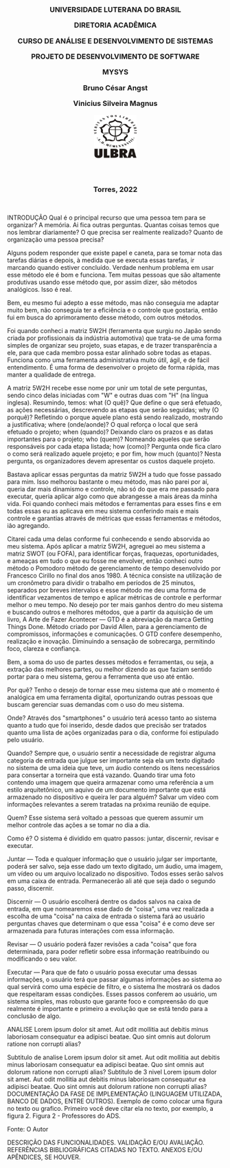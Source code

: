 <h3 align="center">
  UNIVERSIDADE LUTERANA DO BRASIL

  DIRETORIA ACADÊMICA

  CURSO DE ANÁLISE E DESENVOLVIMENTO DE SISTEMAS

  PROJETO DE DESENVOLVIMENTO DE SOFTWARE
  <br>

  MYSYS
  <br>

  Bruno César Angst

  Vinicius Silveira Magnus
  <br>

  <img src="https://github.com/BrunoCesarAngst/pds/blob/main/imgGit/image4.jpg" width="100" height="100"/>
</h3>

<h3 align="center">

  <br>

  Torres, 2022
</h3>

<br>

INTRODUÇÃO
Qual é o principal recurso que uma pessoa tem para se organizar? A memória. Ai fica outras perguntas. Quantas coisas temos que nos lembrar diariamente? O que precisa ser realmente realizado? Quanto de organização uma pessoa precisa?

Alguns podem responder que existe papel e caneta, para se tomar nota das tarefas diárias e depois, à medida que se executa essas tarefas, ir marcando quando estiver concluído. Verdade nenhum problema em usar esse método ele é bom e funciona. Tem muitas pessoas que são altamente produtivas usando esse método que, por assim dizer, são métodos analógicos. Isso é real.

Bem, eu mesmo fui adepto a esse método, mas não conseguia me adaptar muito bem, não conseguia ter a eficiência e o controle que gostaria, então fui em busca do aprimoramento desse método, com outros métodos.

Foi quando conheci a matriz 5W2H (ferramenta que surgiu no Japão sendo criada por profissionais da indústria automotiva) que trata-se de uma forma simples de organizar seu projeto, suas etapas, e de trazer transparência a ele, para que cada membro possa estar alinhado sobre todas as etapas. Funciona como uma ferramenta administrativa muito útil, ágil, e de fácil entendimento. É uma forma de desenvolver o projeto de forma rápida, mas manter a qualidade de entrega.

A matriz 5W2H recebe esse nome por unir um total de sete perguntas, sendo cinco delas iniciadas com "W" e outras duas com "H" (na língua inglesa). Resumindo, temos: what (O quê)? Que define o que será efetuado, as ações necessárias, descrevendo as etapas que serão seguidas; why (O porquê)? Refletindo o porque aquele plano está sendo realizado, mostrando a justificativa; where (onde/aonde)? O qual reforça o local que será efetuado o projeto; when (quando)? Deixando claro os prazos e as datas importantes para o projeto; who (quem)? Nomeando aqueles que serão responsáveis por cada etapa listada; how (como)? Pergunta onde fica claro o como será realizado aquele projeto; e por fim, how much (quanto)? Nesta pergunta, os organizadores devem apresentar os custos daquele projeto.

Bastava aplicar essas perguntas da matriz 5W2H a tudo que fosse passado para mim. Isso melhorou bastante o meu método, mas não parei por aí, queria dar mais dinamismo e controle, não só do que era me passado para executar, queria aplicar algo como que abrangesse a mais áreas da minha vida. Foi quando conheci mais métodos e ferramentas para esses fins e em todas essas eu as aplicava em meu sistema conferindo mais e mais controle e garantias através de métricas que essas ferramentas e métodos, ião agregando.

Citarei cada uma delas conforme fui conhecendo e sendo absorvida ao meu sistema. Após aplicar a matriz 5W2H, agreguei ao meu sistema a matriz SWOT (ou FOFA), para identificar  forças, fraquezas, oportunidades, e ameaças em tudo o que eu fosse me envolver, então conheci outro método o Pomodoro método de gerenciamento de tempo desenvolvido por Francesco Cirillo no final dos anos 1980. A técnica consiste na utilização de um cronômetro para dividir o trabalho em períodos de 25 minutos, separados por breves intervalos e esse método me deu uma forma de identificar vezamentos de tempo e aplicar métricas de controle e performar melhor o meu tempo.
No desejo por ter mais ganhos dentro do meu sistema e buscando outros e melhores métodos, que a partir da aquisição de um livro, A Arte de Fazer Acontecer — GTD é a abreviação da marca Getting Things Done. Método criado por David Allen, para a gerenciamento de compromissos, informações e comunicações. O GTD confere desempenho, realização e inovação. Diminuindo a sensação de sobrecarga, permitindo foco, clareza e confiança.

Bem, a soma do uso de partes desses métodos e ferramentas, ou seja, a extração das melhores partes, ou melhor dizendo as que faziam sentido portar para o meu sistema, gerou a ferramenta que uso até então.

Por quê?
Tenho o desejo de tornar esse meu sistema que até o momento é analógica em uma ferramenta digital, oportunizando outras pessoas que buscam gerenciar suas demandas com o uso do meu sistema.

Onde?
Através dos "smartphones" o usuário terá acesso tanto ao sistema quanto a tudo que foi inserido, desde dados que precisão ser tratados quanto uma lista de ações organizadas para o dia, conforme foi estipulado pelo usuário.

Quando?
Sempre que, o usuário sentir a necessidade de registrar alguma categoria de entrada que julgue ser importante seja ela um texto digitado no sistema de uma ideia que teve, um áudio contendo os itens necessários para consertar a torneira que está vazando.
Quando tirar uma foto contendo uma imagem que queira armazenar como uma referência a um estilo arquitetônico, um aquivo de um documento importante que está armazenado no dispositivo e queira ler para alguém? Salvar um vídeo com informações relevantes a serem tratadas na próxima reunião de equipe.

Quem?
Esse sistema será voltado a pessoas que querem assumir um melhor controle das ações a se tomar no dia a dia.

Como é?
O sistema é dividido em quatro passos: juntar, discernir, revisar e executar.

Juntar — Toda e qualquer informação que o usuário julgar ser importante, poderá ser salvo, seja esse dado um texto digitado, um áudio, uma imagem, um vídeo ou um arquivo localizado no dispositivo. Todos esses serão salvos em uma caixa de entrada. Permanecerão ali até que seja dado o segundo passo, discernir.

Discernir — O usuário escolherá dentre os dados salvos na caixa de entrada, em que nomearemos esse dado de "coisa", uma vez realizada a escolha de uma "coisa" na caixa de entrada o sistema fará ao usuário perguntas chaves que determinam o que essa "coisa" é e como deve ser armazenada para futuras interações com essa informação.

Revisar — O usuário poderá fazer revisões a cada "coisa" que fora determinada, para poder refletir sobre essa informação reatribuindo ou modificando o seu valor.

Executar — Para que de fato o usuário possa executar uma dessas informações, o usuário terá que passar algumas informações ao sistema ao qual servirá como uma espécie de filtro, e o sistema lhe mostrará os dados que respeitaram essas condições.
Esses passos conferem ao usuário, um sistema simples, mas robusto que garante foco e compreensão do que realmente é importante e primeiro a evolução que se está tendo para a conclusão de algo.

ANALISE
Lorem ipsum dolor sit amet. Aut odit mollitia aut debitis minus laboriosam consequatur ea adipisci beatae. Quo sint omnis aut dolorum ratione non corrupti alias?

Subtitulo de analise
Lorem ipsum dolor sit amet. Aut odit mollitia aut debitis minus laboriosam consequatur ea adipisci beatae. Quo sint omnis aut dolorum ratione non corrupti alias?
Subtitulo de 3 nivel
Lorem ipsum dolor sit amet. Aut odit mollitia aut debitis minus laboriosam consequatur ea adipisci beatae. Quo sint omnis aut dolorum ratione non corrupti alias?
DOCUMENTAÇÃO DA FASE DE IMPLEMENTAÇÃO (LINGUAGEM UTILIZADA, BANCO DE DADOS, ENTRE OUTROS).
Exemplo de como colocar uma figura no texto ou grafico. Primeiro você deve citar ela no texto, por exemplo, a figura 2.
Figura 2 - Professores do ADS.

Fonte: O Autor

DESCRIÇÃO DAS FUNCIONALIDADES.
VALIDAÇÃO E/OU AVALIAÇÃO.
REFERÊNCIAS BIBLIOGRÁFICAS CITADAS NO TEXTO.
ANEXOS E/OU APÊNDICES, SE HOUVER. 

